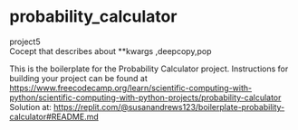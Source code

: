 # probability_calculator  
project5  
 Cocept that describes about **kwargs ,deepcopy,pop   
 
This is the boilerplate for the Probability Calculator project. Instructions for building your project can be found at https://www.freecodecamp.org/learn/scientific-computing-with-python/scientific-computing-with-python-projects/probability-calculator    
Solution at: https://replit.com/@susanandrews123/boilerplate-probability-calculator#README.md   

